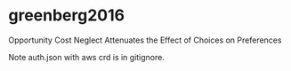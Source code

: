 # greenberg2016
Opportunity Cost Neglect Attenuates the Effect of Choices on Preferences

Note auth.json with aws crd is in gitignore.